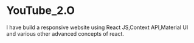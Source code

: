 # YouTube_2.O


I have build a responsive website using React JS,Context API,Material UI and various other advanced concepts of react.
